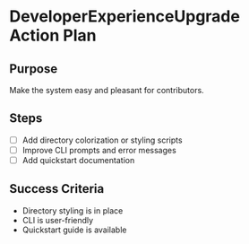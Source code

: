 # DeveloperExperienceUpgrade Action Plan

## Purpose

Make the system easy and pleasant for contributors.

## Steps

- [ ] Add directory colorization or styling scripts
- [ ] Improve CLI prompts and error messages
- [ ] Add quickstart documentation

## Success Criteria

- Directory styling is in place
- CLI is user-friendly
- Quickstart guide is available
